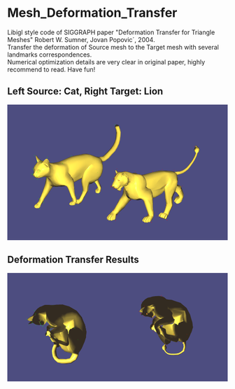 # Mesh_Deformation_Transfer
Libigl style code of SIGGRAPH paper "Deformation Transfer for Triangle Meshes" Robert W. Sumner, Jovan Popovic´, 2004.  
Transfer the deformation of Source mesh to the Target mesh with several landmarks correspondences.  
Numerical optimization details are very clear in original paper, highly recommend to read. Have fun!  

## Left Source: Cat, Right Target: Lion
<img src="images/reference_poses.png" alt="Reference shape (source: cat, target: lion)" width="600"/> 

## Deformation Transfer Results
<img src="images/transferred_poses.png" alt="Deformation Results" width="600"/>
